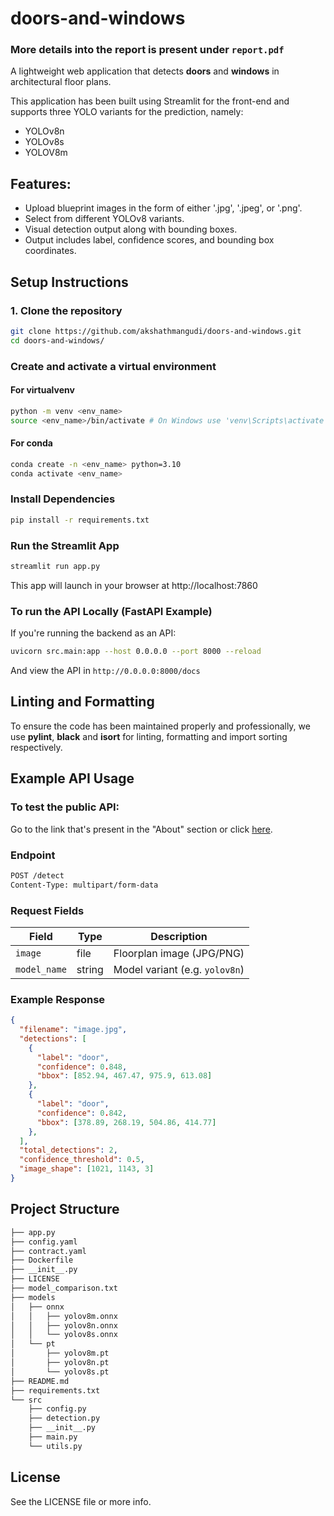 # doors-and-windows

### More details into the report is present under `report.pdf`

A lightweight web application that detects **doors** and **windows** in architectural floor plans. 

This application has been built using Streamlit for the front-end and supports three YOLO variants for the prediction, namely: 
- YOLOv8n
- YOLOv8s
- YOLOV8m

## Features: 
- Upload blueprint images in the form of either '.jpg', '.jpeg', or '.png'.
- Select from different YOLOv8 variants. 
- Visual detection output along with bounding boxes. 
- Output includes label, confidence scores, and bounding box coordinates. 

## Setup Instructions

### 1. Clone the repository
```bash
git clone https://github.com/akshathmangudi/doors-and-windows.git
cd doors-and-windows/
```

### Create and activate a virtual environment

#### For virtualvenv
```bash
python -m venv <env_name> 
source <env_name>/bin/activate # On Windows use 'venv\Scripts\activate
```

#### For conda
```bash
conda create -n <env_name> python=3.10
conda activate <env_name>
```

### Install Dependencies
```bash
pip install -r requirements.txt
```

### Run the Streamlit App
```bash
streamlit run app.py
```
This app will launch in your browser at http://localhost:7860

### To run the API Locally (FastAPI Example)
If you're running the backend as an API: 
```bash
uvicorn src.main:app --host 0.0.0.0 --port 8000 --reload
```
And view the API in `http://0.0.0.0:8000/docs`

## Linting and Formatting
To ensure the code has been maintained properly and professionally, we use **pylint**, **black** and **isort** for linting, formatting and import sorting respectively. 

## Example API Usage

### To test the public API: 
Go to the link that's present in the "About" section or click <a href="https://huggingface.co/spaces/akshathmangudi/d-and-w">here</a>.

### Endpoint
```bash
POST /detect
Content-Type: multipart/form-data
```

### Request Fields
| Field        | Type   | Description                    |
| ------------ | ------ | ------------------------------ |
| `image`      | file   | Floorplan image (JPG/PNG)      |
| `model_name` | string | Model variant (e.g. `yolov8n`) |


### Example Response
```json
{
  "filename": "image.jpg",
  "detections": [
    {
      "label": "door",
      "confidence": 0.848,
      "bbox": [852.94, 467.47, 975.9, 613.08]
    },
    {
      "label": "door",
      "confidence": 0.842,
      "bbox": [378.89, 268.19, 504.86, 414.77]
    },
  ],
  "total_detections": 2,
  "confidence_threshold": 0.5,
  "image_shape": [1021, 1143, 3]
}
```

## Project Structure
```bash
├── app.py
├── config.yaml
├── contract.yaml
├── Dockerfile
├── __init__.py
├── LICENSE
├── model_comparison.txt
├── models
│   ├── onnx
│   │   ├── yolov8m.onnx
│   │   ├── yolov8n.onnx
│   │   └── yolov8s.onnx
│   └── pt
│       ├── yolov8m.pt
│       ├── yolov8n.pt
│       └── yolov8s.pt
├── README.md
├── requirements.txt
└── src
    ├── config.py
    ├── detection.py
    ├── __init__.py
    ├── main.py
    └── utils.py
```

## License
See the LICENSE file or more info. 
